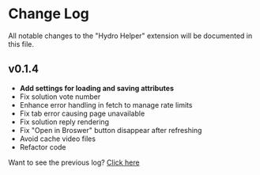 # Change Log

All notable changes to the "Hydro Helper" extension will be documented in this file.

## v0.1.4

- **Add settings for loading and saving attributes**
- Fix solution vote number
- Enhance error handling in fetch to manage rate limits
- Fix tab error causing page unavailable
- Fix solution reply rendering
- Fix "Open in Broswer" button disappear after refreshing
- Avoid cache video files
- Refactor code

Want to see the previous log? [Click here](https://github.com/langningchen/hydro-helper/commits/main/CHANGELOG.md)
